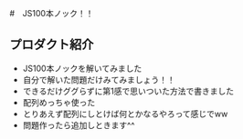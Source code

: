 #　JS100本ノック！！
## プロダクト紹介
- JS100本ノックを解いてみました
- 自分で解いた問題だけみてみましょう！！
- できるだけググらずに第1感で思いついた方法で書きました
- 配列めっちゃ使った
- とりあえず配列にしとけば何とかなるやろって感じでww
- 問題作ったら追加しときます^^